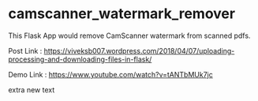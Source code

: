 # camscanner_watermark_remover
This Flask App would remove CamScanner watermark from scanned pdfs.

Post Link : https://viveksb007.wordpress.com/2018/04/07/uploading-processing-and-downloading-files-in-flask/

Demo Link : https://www.youtube.com/watch?v=tANTbMUk7jc

extra new text